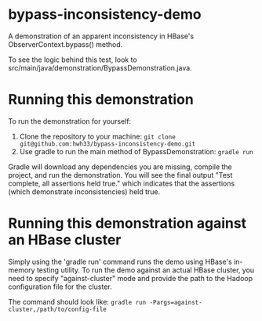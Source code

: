 # bypass-inconsistency-demo

A demonstration of an apparent inconsistency in HBase's ObserverContext.bypass() method.

To see the logic behind this test, look to src/main/java/demonstration/BypassDemonstration.java.

# Running this demonstration

To run the demonstration for yourself:

1. Clone the repository to your machine:
    `git clone git@github.com:hwh33/bypass-inconsistency-demo.git`
2. Use gradle to run the main method of BypassDemonstration:
    `gradle run`
    
Gradle will download any dependencies you are missing, compile the project, and run the demonstration.
You will see the final output "Test complete, all assertions held true." which indicates that the
assertions (which demonstrate inconsistencies) held true.

# Running this demonstration against an HBase cluster

Simply using the 'gradle run' command runs the demo using HBase's in-memory testing utility. To run
the demo against an actual HBase cluster, you need to specify "against-cluster" mode and provide the
path to the Hadoop configuration file for the cluster.

The command should look like:
    `gradle run -Pargs=against-cluster,/path/to/config-file`

